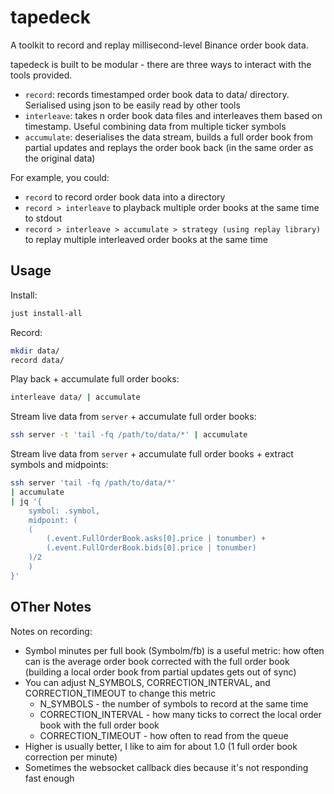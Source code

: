# tapedeck

A toolkit to record and replay millisecond-level Binance order book data.

tapedeck is built to be modular - there are three ways to interact with the tools provided.

- `record`: records timestamped order book data to data/ directory. Serialised using json to be easily read by other tools
- `interleave`: takes n order book data files and interleaves them based on timestamp. Useful combining data from multiple ticker symbols
- `accumulate`: deserialises the data stream, builds a full order book from partial updates and replays the order book back (in the same order as the original data)

For example, you could:
- `record` to record order book data into a directory
- `record > interleave` to playback multiple order books at the same time to stdout
- `record > interleave > accumulate > strategy (using replay library)` to replay multiple interleaved order books at the same time

## Usage

Install:

```bash
just install-all
```

Record:

```bash
mkdir data/
record data/
```

Play back + accumulate full order books:
```bash
interleave data/ | accumulate
```

Stream live data from `server` + accumulate full order books:
```bash
ssh server -t 'tail -fq /path/to/data/*' | accumulate
```

Stream live data from `server` + accumulate full order books + extract symbols and midpoints:
```bash
ssh server 'tail -fq /path/to/data/*'
| accumulate
| jq '{
    symbol: .symbol,
    midpoint: (
    (
        (.event.FullOrderBook.asks[0].price | tonumber) +
        (.event.FullOrderBook.bids[0].price | tonumber)
    )/2
    )
}'
```

## OTher Notes

Notes on recording:
- Symbol minutes per full book (Symbolm/fb) is a useful metric: how often can is the average order book corrected with the full order book (building a local order book from partial updates gets out of sync)
- You can adjust N_SYMBOLS, CORRECTION_INTERVAL, and CORRECTION_TIMEOUT to change this metric
  - N_SYMBOLS - the number of symbols to record at the same time
  - CORRECTION_INTERVAL - how many ticks to correct the local order book with the full order book
  - CORRECTION_TIMEOUT - how often to read from the queue
- Higher is usually better, I like to aim for about 1.0 (1 full order book correction per minute)
- Sometimes the websocket callback dies because it's not responding fast enough